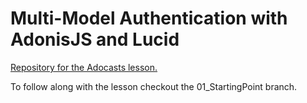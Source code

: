 # Multi-Model Authentication with AdonisJS and Lucid

[Repository for the Adocasts lesson.](https://adocasts.com/lessons/how-to-do-multi-model-authentication-with-adonisjs-and-lucid-orm)

To follow along with the lesson checkout the 01_StartingPoint branch.
